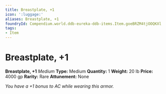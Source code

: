 ```yaml
---
title: Breastplate, +1
icon: ':luggage:'
aliases: Breastplate, +1
foundryId: Compendium.world.ddb-eureka-ddb-items.Item.goeBRZM4tjOOQKXl
tags:
- Item
---
```


# Breastplate, +1

**Breastplate, +1**
_Medium_
**Type:** Medium
**Quantity:** 1
**Weight:** 20 lb
**Price:** 4000 gp
**Rarity:** Rare
**Attunement:** None

*You have a +1 bonus to AC while wearing this armor.*